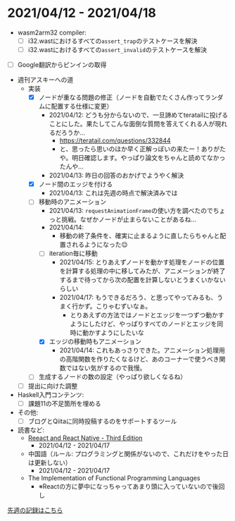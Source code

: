 # 2021/04/12 - 2021/04/18

- wasm2arm32 compiler:
    - [ ] i32.wastにおけるすべての`assert_trap`のテストケースを解決
    - [ ] i32.wastにおけるすべての`assert_invalid`のテストケースを解決
- [ ] Google翻訳からピンインの取得
- 週刊アスキーへの道
    - 実装
        - [x] ノードが重なる問題の修正（ノードを自動でたくさん作ってランダムに配置する仕様に変更）
            - 2021/04/12: どうも分からないので、一旦諦めてteratailに投げることにした。果たしてこんな面倒な質問を答えてくれる人が現れるだろうか...
                - <https://teratail.com/questions/332844>
                - と、思ったら思いのほか早く正解っぽいの来たー！ありがたや。明日確認します。やっぱり論文をちゃんと読めてなかったんや...
            - 2021/04/13: 昨日の回答のおかげでようやく解決
        - [x] ノード間のエッジを付ける
            - 2021/04/13: これは先週の時点で解決済みでは
        - [ ] 移動時のアニメーション
            - 2021/04/13: `requestAnimationFrame`の使い方を調べたのでちょっと挑戦。なぜかノードが止まらないことがあるね...
            - 2021/04/14:
                - 移動の終了条件を、確実に止まるように直したらちゃんと配置されるようになった😌
            - [ ] iteration毎に移動
                - 2021/04/15: とりあえずノードを動かす処理をノードの位置を計算する処理の中に移してみたが、アニメーションが終了するまで待ってから次の配置を計算しないとうまくいかないらしい
                - 2021/04/17: もうできるだろう、と思ってやってみるも、うまく行かず。こりゃむずいなぁ。
                    - とりあえずの方法ではノードとエッジを一つずつ動かすようにしたけど、やっぱりすべてのノードとエッジを同時に動かすようにしたいな
            - [x] エッジの移動時もアニメーション
                - 2021/04/14: これもあっさりできた。アニメーション処理用の高階関数を作りたくなるけど、あのコーナーで使うべき関数ではない気がするので我慢。
        - [ ] 生成するノードの数の設定（やっぱり欲しくなるね）
    - [ ] 提出に向けた調整
- Haskell入門コンテンツ:
    - [ ] 課題11の不足箇所を埋める
- その他:
    - [ ] ブログとQiitaに同時投稿するのをサポートするツール
- 読書など:
    - [Reeact and React Native - Third Edition](https://www.packtpub.com/product/react-and-react-native-third-edition/9781839211140)
        - 2021/04/12 - 2021/04/17
    - 中国語（ルール: プログラミングと関係がないので、これだけをやった日は更新しない）
        - 2021/04/12 - 2021/04/17
    - The Implementation of Functional Programming Languages
        - ※Reactの方に夢中になっちゃってあまり頭に入っていないので後回し

[先週の記録はこちら](https://github.com/igrep/daily-commits/blob/dba46095878aeda21068c90a1a51097045dfde8d/yesterday.md)
